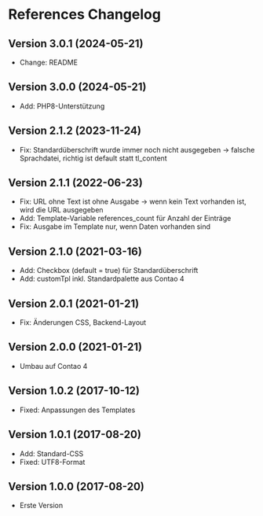 # References Changelog

## Version 3.0.1 (2024-05-21)

* Change: README

## Version 3.0.0 (2024-05-21)

* Add: PHP8-Unterstützung

## Version 2.1.2 (2023-11-24)

* Fix: Standardüberschrift wurde immer noch nicht ausgegeben -> falsche Sprachdatei, richtig ist default statt tl_content

## Version 2.1.1 (2022-06-23)

* Fix: URL ohne Text ist ohne Ausgabe -> wenn kein Text vorhanden ist, wird die URL ausgegeben
* Add: Template-Variable references_count für Anzahl der Einträge
* Fix: Ausgabe im Template nur, wenn Daten vorhanden sind

## Version 2.1.0 (2021-03-16)

* Add: Checkbox (default = true) für Standardüberschrift
* Add: customTpl inkl. Standardpalette aus Contao 4

## Version 2.0.1 (2021-01-21)

* Fix: Änderungen CSS, Backend-Layout

## Version 2.0.0 (2021-01-21)

* Umbau auf Contao 4

## Version 1.0.2 (2017-10-12)

* Fixed: Anpassungen des Templates

## Version 1.0.1 (2017-08-20)

* Add: Standard-CSS
* Fixed: UTF8-Format

## Version 1.0.0 (2017-08-20)

* Erste Version

